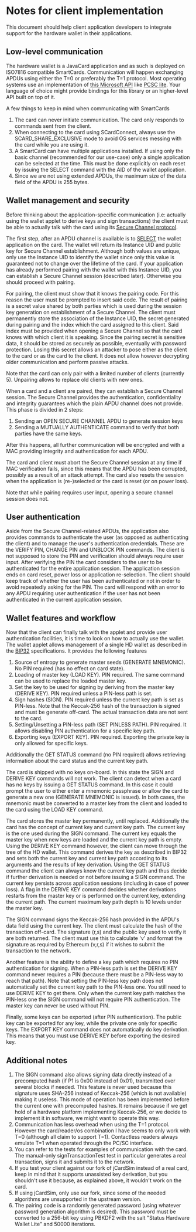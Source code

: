 # Notes for client implementation

This document should help client application developers to integrate support for the hardware wallet in their 
applications.

## Low-level communication

The hardware wallet is a JavaCard application and as such is deployed on ISO7816 compatible SmartCards. Communication 
will happen exchanging APDUs using either the T=0 or preferably the T=1 protocol. Most operating systems use an 
implementation of [this Microsoft API](https://msdn.microsoft.com/en-us/library/windows/desktop/aa374731(v=vs.85).aspx#smart_card_functions)
like [PCSC lite](http://pcsclite.alioth.debian.org/pcsclite.html). Your language of choice might provide bindings for
this library or an higher-level API built on top of it.

A few things to keep in mind when communicating with SmartCards

1. The card can never initiate communication. The card only responds to commands sent from the client.
2. When connecting to the card using SCardConnect, always use the SCARD_SHARE_EXCLUSIVE mode to avoid OS services
   messing with the card while you are using it.
3. A SmartCard can have multiple applications installed. If using only the basic channel (recommended for our use-case)
   only a single application can be selected at the time. This must be done explicitly on each reset by issuing the
   SELECT command with the AID of the wallet application.
4. Since we are not using extended APDUs, the maximum size of the data field of the APDU is 255 bytes.

## Wallet management and security

Before thinking about the application-specific communication (i.e: actually using the wallet applet to derive keys and
sign transactions) the client must be able to actually talk with the card using its [Secure Channel protocol](SECURE_CHANNEL.MD).

The first step, after an APDU channel is available is to [SELECT](APPLICATION.MD) the wallet application on the card.
The wallet will return its Instance UID and public key for Secure Channel establishment. Although both values are unique,
only use the Instance UID to identify the wallet since only this value is guaranteed not to change over the lifetime of
the card. If your application has already performed pairing with the wallet with this Instance UID, you can establish
a Secure Channel session (described later). Otherwise you should proceed with pairing.

For pairing, the client must show that it knows the pairing code. For this reason the user must be prompted
to insert said code. The result of pairing is a secret value shared by both parties which is used during the session key
generation on establishment of a Secure Channel. The client must permanently store the association of the Instance UID, 
the secret generated during pairing and the index which the card assigned to this client. Said index must be provided 
when opening a Secure Channel so that the card knows with which client it is speaking. Since the pairing secret is 
sensitive data, it should be stored as securely as possible, eventually with password protection. Losing this secret 
allows an attacker to pose either as the client to the card or as the card to the client. It does not allow however
decrypting older communication and perform passive attacks.

Note that the card can only pair with a limited number of clients (currently 5). Unpairing allows to replace old clients
with new ones.

When a card and a client are paired, they can establish a Secure Channel session. The Secure Channel provides the
authentication, confidentiality and integrity guarantees which the plain APDU channel does not provide. This phase is
divided in 2 steps:

1. Sending an OPEN SECURE CHANNEL APDU to generate session keys
2. Sending a MUTUALLY AUTHENTICATE command to verify that both parties have the same keys.

After this happens, all further communication will be encrypted and with a MAC providing integrity and authentication
for each APDU.

The card and client must abort the Secure Channel session at any time if MAC verification fails, since this means that
the APDU has been corrupted, possibly as a result of an attack attempt. The card also resets the session when the
application is (re-)selected or the card is reset (or on power loss).

Note that while pairing requires user input, opening a secure channel session does not.

## User authentication

Aside from the Secure Channel-related APDUs, the application also provides commands to authenticate the user (as opposed 
as authenticating the client) and to manage the user's authentication credentials. These are the VERIFY PIN, CHANGE PIN
and UNBLOCK PIN commands. The client is not supposed to store the PIN and verification should always require user input.
After verifying the PIN the card considers to the user to be authenticated for the entire application session. The
application session ends on card reset, power loss or application re-selection. The client should keep track of whether
the user has been authenticated or not in order to avoid repeatedly asking for the PIN. The card will respond with an
error to any APDU requiring user authentication if the user has not been authenticated in the current application 
session.

## Wallet features and workflow

Now that the client can finally talk with the applet and provide user authentication facilities, it is time to look on
how to actually use the wallet. The wallet applet allows management of a single HD wallet as described in the 
[BIP32](https://github.com/bitcoin/bips/blob/master/bip-0032.mediawiki) specifications. It provides the following features

1. Source of entropy to generate master seeds (GENERATE MNEMONIC). No PIN required (has no effect on card state).
2. Loading of master key (LOAD KEY). PIN required. The same command can be used to replace the loaded master key.
3. Set the key to be used for signing by deriving from the master key (DERIVE KEY). PIN required unless a PIN-less path
   is set.
4. Sign hashes (SIGN). PIN required unless the current key path is set as PIN-less. Note that the Keccak-256 hash of the
   transaction is signed and must be generate off-card. The actual transaction data are not sent to the card.
5. Setting/Unsetting a PIN-less path (SET PINLESS PATH). PIN required. It allows disabling PIN authentication for a 
   specific key path.
6. Exporting keys (EXPORT KEY). PIN required. Exporting the private key is only allowed for specific keys.

Additionally the GET STATUS command (no PIN required) allows retrieving information about the card status and the
current key path.

The card is shipped with no keys on-board. In this state the SIGN and DERIVE KEY commands will not work. The client can
detect when a card has no keys by issuing a GET STATUS command. In this case it could prompt the user to either enter a
mnemonic passphrase or allow the card to generate a new one (GENERATE MNEMONIC is issued). In both cases, the mnemonic
must be converted to a master key from the client and loaded to the card using the LOAD KEY command.

The card stores the master key permanently, until replaced. Additionally the card has the concept of current key and
current key path. The current key is the one used during the SIGN command. The current key equals the master key when 
new keys are loaded and the current key path is empty. Using the DERIVE KEY command however, the client can move through 
the tree of the HD wallet. This command derives the key as described in BIP32 and sets both the current key and current 
key path according to its arguments and the results of key derivation. Using the GET STATUS command the client can
always know the current key path and thus decide if further derivation is needed or not before issuing a SIGN command.
The current key persists across application sessions (including in case of power loss). A flag in the DERIVE KEY command
decides whether derivations restarts from the master key or is performed on the current key, extending the current path.
The current maximum key path depth is 10 levels under the master key.

The SIGN command signs the Keccak-256 hash provided in the APDU's data field using the current key. The client must
calculate the hash of the transaction off-card. The signature (r,s) and the public key used to verify it are both 
returned. The client must use this to calculate 'v' and format the signature as required by Ethereum (v,r,s) if it 
wishes to submit the transaction to the network.

Another feature is the ability to define a key path which requires no PIN authentication for signing. When a PIN-less
path is set the DERIVE KEY command never requires a PIN (because there must be a PIN-less way to reach that path). Note
that setting the PIN-less key path does not automatically set the current key path to the PIN-less one. You still need
to use DERIVE KEY to get there. Only when the current key path matches the PIN-less one the SIGN command will not require
PIN authentication. The master key can never be used without PIN.

Finally, some keys can be exported (after PIN authentication). The public key can be exported for any key, while the
private one only for specific keys. The EXPORT KEY command does not automatically do key derivation. This means that you 
must use DERIVE KEY before exporting the desired key.

## Additional notes

1. The SIGN command also allows signing data directly instead of a precomputed hash (if P1 is 0x00 instead of 0x01), 
   transmitted over several blocks if needed. This feature is never used because this signature uses SHA-256 instead of 
   Keccak-256 (which is not available) making it useless. This mode of operation has been implemented before the current
   one with precomputed hashes. It remains because if we get hold of a hardware platform implementing Keccak-256, or we
   decide to implement it in software, we might want to operate this way.
2. Communication has less overhead when using the T=1 protocol. However the card/reader/os combination I have seems to 
   only work with T=0 (although all claim to support T=1). Contactless readers always emulate T=1 when operated through
   the PC/SC interface.
3. You can refer to the tests for examples of communication with the card. The manual-only signTransactionTest test in
   particular generates a real transaction, signs it and submits it to the network.
4. If you test your client against our fork of jCardSim instead of a real card, keep in mind that it supports unassisted 
   key derivation, but you shouldn't use it because, as explained above, it wouldn't work on the card.
5. If using jCardSim, only use our fork, since some of the needed algorithms are unsupported in the upstream version.
6. The pairing code is a randomly generated password (using whatever password generation algorithm is desired). This
password must be converted to a 256-bit key using PBKDF2 with the salt "Status Hardware Wallet Lite" and 50000 iterations.

